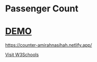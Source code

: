 # Passenger Count

# <a href="https://counter-amirahnasihah.netlify.app/" target="_blank">DEMO</a>
https://counter-amirahnasihah.netlify.app/

<a href="https://counter-amirahnasihah.netlify.app/" target="_blank">Visit W3Schools</a>
